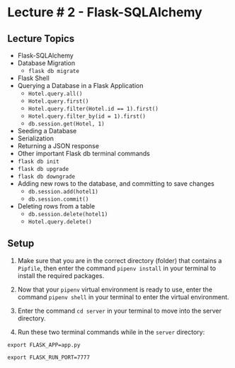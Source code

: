 # Lecture # 2 - Flask-SQLAlchemy

## Lecture Topics

- Flask-SQLAlchemy
- Database Migration
  - `flask db migrate`
- Flask Shell
- Querying a Database in a Flask Application
  - `Hotel.query.all()`
  - `Hotel.query.first()`
  - `Hotel.query.filter(Hotel.id == 1).first()`
  - `Hotel.query.filter_by(id = 1).first()`
  - `db.session.get(Hotel, 1)`
- Seeding a Database
- Serialization
- Returning a JSON response
- Other important Flask db terminal commands
- `flask db init`
- `flask db upgrade`
- `flask db downgrade`
- Adding new rows to the database, and committing to save changes
  - `db.session.add(hotel1)`
  - `db.session.commit()`
- Deleting rows from a table
  - `db.session.delete(hotel1)`
  - `Hotel.query.delete()`

## Setup

1. Make sure that you are in the correct directory (folder) that contains a `Pipfile`, then enter the command `pipenv install` in your terminal to install the required packages.

2. Now that your `pipenv` virtual environment is ready to use, enter the command `pipenv shell` in your terminal to enter the virtual environment.

3. Enter the command `cd server` in your terminal to move into the server directory.

4. Run these two terminal commands while in the `server` directory:

```
export FLASK_APP=app.py

export FLASK_RUN_PORT=7777
```